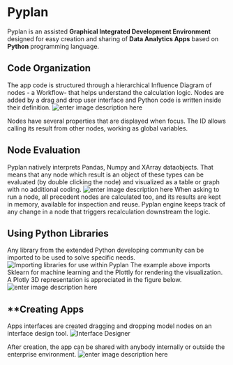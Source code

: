 # **Pyplan**
Pyplan is an assisted **Graphical Integrated Development Environment** designed for easy creation and sharing of **Data Analytics Apps** based on **Python** programming language.

## **Code Organization**
The app code is structured through a hierarchical Influence Diagram of nodes - a Workflow- that helps understand the calculation logic.
Nodes are added by a drag and drop user interface and Python code is written inside their definition. 
![enter image description here](http://img.pyplan.org/index_node_code.png)

Nodes have several properties that are displayed when focus. The ID allows calling its result from other nodes, working as global variables.

## **Node Evaluation**
Pyplan natively interprets Pandas, Numpy and XArray dataobjects. That means that any node which result is an object of these types can be evaluated (by double clicking the node) and visualized as a table or graph with no additional coding.
![enter image description here](http://img.pyplan.org/index_node_result.png)
When asking to run a node, all precedent nodes are calculated too, and its results are kept in memory, available for inspection and reuse. Pyplan engine keeps track of any change in a node that triggers recalculation downstream the logic.

## **Using Python Libraries**
Any library from the extended Python developing community can be imported to be used to solve specific needs.
![Importing libraries for use within Pyplan](http://img.pyplan.org/index_import_lib.png)
The example above imports Sklearn for machine learning and the Plottly for rendering the visualization. A Plotly 3D representation is appreciated in the figure below.
![enter image description here](http://img.pyplan.org/index_plotly_graph.png)

## **Creating Apps
Apps interfaces are created dragging and dropping model nodes on an interface design tool.
![Interface Designer](http://img.pyplan.org/index_new_interface.png)

After creation, the app can be shared with anybody internally or outside the enterprise environment.
![enter image description here](http://img.pyplan.org/index_share_app_ext.png)
<!--stackedit_data:
eyJoaXN0b3J5IjpbNjEzMTQ5NzQ1LC0xMTMzOTkwNTcwLDYyOD
A2MjE5OSwtMTcwNjc0NTQxNywtMTg2OTI3OTQyLDg3ODk5NTQ4
LC0yMDY4MzUyMDM3LDgwMDUyOTIwMiwxNzc1NDA4NDAsLTE0OD
M0NzU2MTMsLTE4MDAzMTQ4MjMsMTk3NDQ3MzU4NSwtMTk4Mjgy
NjI1NiwtMjQxMzY5OTM5LC02MzYzNDY0NzgsOTc2ODg4NzYwLD
k3MTI3NTMwNiwxNjk4NjA1MjE0LDE4MjYzODc1MDUsMTE5Mzgy
OTY3MV19
-->